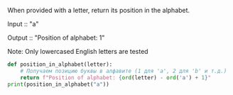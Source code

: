 When provided with a letter, return its position in the alphabet.

Input :: "a"

Output :: "Position of alphabet: 1"

Note: Only lowercased English letters are tested

```py
def position_in_alphabet(letter):
    # Получаем позицию буквы в алфавите (1 для 'a', 2 для 'b' и т.д.)
    return f"Position of alphabet: {ord(letter) - ord('a') + 1}"
print(position_in_alphabet("a"))
``` 
